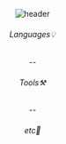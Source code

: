 <div align=center>
  
![header](https://capsule-render.vercel.app/api?type=waving&color=9FDCF6&height=170&section=header&text=%20Yoojin's%20Github&fontSize=50&fontColor=FFFFFF)


###### Languages💡

--

###### Tools⚒


--

###### etc💬


</div>




